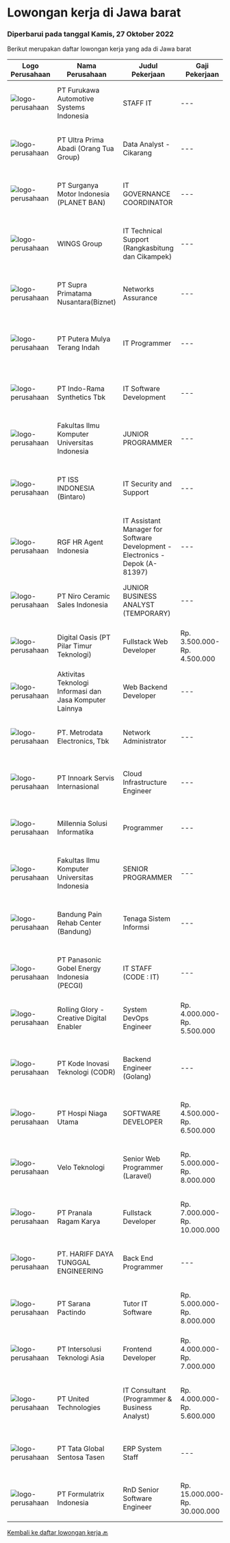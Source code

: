
  # Lowongan kerja di Jawa barat

  ### Diperbarui pada tanggal Kamis, 27 Oktober 2022

  Berikut merupakan daftar lowongan kerja yang ada di Jawa barat

  |Logo Perusahaan | Nama Perusahaan | Judul Pekerjaan | Gaji Pekerjaan | Lokasi | Deskripsi | Tanggal diunggah | Pranala |
  | -------------- | --------------- | --------------- | --------- | --------- | -------------- | ------- | ----------- |
  |![logo-perusahaan](https://image-service-cdn.seek.com.au/9e478985913e7e0f216841d10c7fe21af857e5e0/ee4dce1061f3f616224767ad58cb2fc751b8d2dc)|PT Furukawa Automotive Systems Indonesia|STAFF IT|---|Cikarang|Minimal education D3 preferably majoring Technical Information , with minimum IPK 3.00. Minimum 4 years experience as a IT in company manufacturing....|Rabu, 26 Oktober 2022|https://www.jobstreet.co.id/id/job/staff-it-4082777?token=0~5b554033-ea4b-4fe0-bc0a-b72eed1a0e12&sectionRank=1&jobId=jobstreet-id-job-4082777|
|![logo-perusahaan](https://image-service-cdn.seek.com.au/e6ec4c1e31baa97bc2066cfca511ea8b940ba720/ee4dce1061f3f616224767ad58cb2fc751b8d2dc)|PT Ultra Prima Abadi (Orang Tua Group)|Data Analyst - Cikarang|---|Cikarang|What You'll Be Doing : Interpret data, analyze results using statistical techniques and provide ongoing reports Work closely with management to...|Rabu, 26 Oktober 2022|https://www.jobstreet.co.id/id/job/data-analyst-cikarang-4081595?token=0~5b554033-ea4b-4fe0-bc0a-b72eed1a0e12&sectionRank=2&jobId=jobstreet-id-job-4081595|
|![logo-perusahaan](https://image-service-cdn.seek.com.au/6cec7085f5123c8ea5ece6e1e030a179e6d8cbc8/ee4dce1061f3f616224767ad58cb2fc751b8d2dc)|PT Surganya Motor Indonesia (PLANET BAN)|IT GOVERNANCE COORDINATOR|---|Depok|KUALIFIKASI S1 Komputer (diutamakan Manajemen/Teknologi Informatika). Memiliki sertifikasi COBIT/ TOGAF/ I.T.I.L. Memiliki sertifikasi ISO lebih...|Rabu, 26 Oktober 2022|https://www.jobstreet.co.id/id/job/it-governance-coordinator-4070456?token=0~5b554033-ea4b-4fe0-bc0a-b72eed1a0e12&sectionRank=3&jobId=jobstreet-id-job-4070456|
|![logo-perusahaan](https://image-service-cdn.seek.com.au/11013dc0c553d42d1b953fc6a3058eba55d3fe59/ee4dce1061f3f616224767ad58cb2fc751b8d2dc)|WINGS Group|IT Technical Support (Rangkasbitung dan Cikampek)|---|Rangkasbitung|PASTIKAN BAHWA ANDA BERSEDIA UNTUK DITEMPATKAN DI RANGKASBITUNG ATAU CIKAMPEK SEBELUM ANDA MELAMAR PEKERJAAN INI.Job Requirements : Minimal gelar...|Selasa, 25 Oktober 2022|https://www.jobstreet.co.id/id/job/it-technical-support-rangkasbitung-dan-cikampek-4079551?token=0~5b554033-ea4b-4fe0-bc0a-b72eed1a0e12&sectionRank=4&jobId=jobstreet-id-job-4079551|
|![logo-perusahaan](https://image-service-cdn.seek.com.au/1033d36f751f076cfdd637ed0acbcbf8508866ec/ee4dce1061f3f616224767ad58cb2fc751b8d2dc)|PT Supra Primatama Nusantara(Biznet)|Networks Assurance|---|Jawa Barat|Tanggung Jawab:  Melakukan Audit &amp; Commissioning jaringan Fiber Optic (FTTx GPON, and Metro Ethernet) Memastikan pembangunan jaringan fiber optik...|Selasa, 25 Oktober 2022|https://www.jobstreet.co.id/id/job/networks-assurance-4080224?token=0~5b554033-ea4b-4fe0-bc0a-b72eed1a0e12&sectionRank=5&jobId=jobstreet-id-job-4080224|
|![logo-perusahaan](https://image-service-cdn.seek.com.au/f58b134254410170b6684005db1ca8ec45db7476/ee4dce1061f3f616224767ad58cb2fc751b8d2dc)|PT Putera Mulya Terang Indah|IT Programmer|---|Bandung|Dicari: D3/S1 Teknik Informatika/Teknik Komputer/Ilmu Komputer. Menguasai Web based Programming Python, java, JavaScript, PHP(Codeigniter), C++, HTML....|Rabu, 26 Oktober 2022|https://www.jobstreet.co.id/id/job/it-programmer-4081664?token=0~5b554033-ea4b-4fe0-bc0a-b72eed1a0e12&sectionRank=6&jobId=jobstreet-id-job-4081664|
|![logo-perusahaan](https://image-service-cdn.seek.com.au/111c547d1a72c72834036def0e7e00b335577daf/ee4dce1061f3f616224767ad58cb2fc751b8d2dc)|PT Indo-Rama Synthetics Tbk|IT Software Development|---|Purwakarta|Job Requirements : Detail knowledge of Business Cycles (Finance, Procurement, Sales, Inventory, MIS) for Manufacturing  Skill for complete...|Rabu, 26 Oktober 2022|https://www.jobstreet.co.id/id/job/it-software-development-4062461?token=0~5b554033-ea4b-4fe0-bc0a-b72eed1a0e12&sectionRank=7&jobId=jobstreet-id-job-4062461|
|![logo-perusahaan](https://image-service-cdn.seek.com.au/22f75e960e616887e58f548466a1f4ec2d4f72de/ee4dce1061f3f616224767ad58cb2fc751b8d2dc)|Fakultas Ilmu Komputer Universitas Indonesia|JUNIOR PROGRAMMER|---|Jawa Barat|Fakultas Ilmu Komputer Universitas Indonesia membuka lowongan karyawan kontrak untuk posisi JUNIOR PROGRAMMER dengan rincian sebagai...|Rabu, 26 Oktober 2022|https://www.jobstreet.co.id/id/job/junior-programmer-4070398?token=0~5b554033-ea4b-4fe0-bc0a-b72eed1a0e12&sectionRank=8&jobId=jobstreet-id-job-4070398|
|![logo-perusahaan](https://image-service-cdn.seek.com.au/69b547796e2a7848fe3ef971363040924a411425/ee4dce1061f3f616224767ad58cb2fc751b8d2dc)|PT ISS INDONESIA (Bintaro)|IT Security and Support|---|Jawa Barat|Qualifications: Bachelor’s Degree in Computer Science/Engineering/Information Technology Minimum 4-5 years of experience in IT Operational/IT Security...|Rabu, 26 Oktober 2022|https://www.jobstreet.co.id/id/job/it-security-and-support-4081423?token=0~5b554033-ea4b-4fe0-bc0a-b72eed1a0e12&sectionRank=9&jobId=jobstreet-id-job-4081423|
|![logo-perusahaan](https://image-service-cdn.seek.com.au/d5868152525c083dcbedb1aa22a408e592bdf7d2/ee4dce1061f3f616224767ad58cb2fc751b8d2dc)|RGF HR Agent Indonesia|IT Assistant Manager for Software Development - Electronics - Depok (A-81397)|---|Depok|About The Company: The working venue is in Depok. Our client is a Japanese Electronics company. Currently, they are looking for IT Assistant Manager...|Rabu, 26 Oktober 2022|https://www.jobstreet.co.id/id/job/it-assistant-manager-for-software-development-electronics-depok-a-81397-4082268?token=0~5b554033-ea4b-4fe0-bc0a-b72eed1a0e12&sectionRank=10&jobId=jobstreet-id-job-4082268|
|![logo-perusahaan](https://image-service-cdn.seek.com.au/43727fe21f307f7299b07247a39286ff81d9c1df/ee4dce1061f3f616224767ad58cb2fc751b8d2dc)|PT Niro Ceramic Sales Indonesia|JUNIOR BUSINESS ANALYST (TEMPORARY)|---|Bogor|Job Responsibility :Responsible for all assignment related to Data dan Reporting in Marketing department  such as create and analyze sales or...|Rabu, 26 Oktober 2022|https://www.jobstreet.co.id/id/job/junior-business-analyst-temporary-4082099?token=0~5b554033-ea4b-4fe0-bc0a-b72eed1a0e12&sectionRank=11&jobId=jobstreet-id-job-4082099|
|![logo-perusahaan](https://image-service-cdn.seek.com.au/83fcbd95c4dd6a32d771d686a6edbf0ad0cbddeb/ee4dce1061f3f616224767ad58cb2fc751b8d2dc)|Digital Oasis (PT Pilar Timur Teknologi)|Fullstack Web Developer|Rp. 3.500.000-Rp. 4.500.000|Bandung|Skill Requirements: Good skill in Web Programming such as HTML, CSS, PHP and experience using PHP framework codeigniter &amp; laravel. Good Skill in...|Rabu, 26 Oktober 2022|https://www.jobstreet.co.id/id/job/fullstack-web-developer-4063495?token=0~5b554033-ea4b-4fe0-bc0a-b72eed1a0e12&sectionRank=12&jobId=jobstreet-id-job-4063495|
|![logo-perusahaan](https://image-service-cdn.seek.com.au/7e2a2369ac45c9b1ab7a573103923d9ad5d8a68e/ee4dce1061f3f616224767ad58cb2fc751b8d2dc)|Aktivitas Teknologi Informasi dan Jasa Komputer Lainnya|Web Backend Developer|---|Bandung|Berpartisipasi dalam seluruh life cycle aplikasi (fokus pada coding dan debugging) Membangun dan mengembangkan fungsional aplikasi web Mampu...|Rabu, 26 Oktober 2022|https://www.jobstreet.co.id/id/job/web-backend-developer-4069162?token=0~5b554033-ea4b-4fe0-bc0a-b72eed1a0e12&sectionRank=13&jobId=jobstreet-id-job-4069162|
|![logo-perusahaan](https://image-service-cdn.seek.com.au/0d75518309b56a3cff39daa569b0ba02cc7a22f2/ee4dce1061f3f616224767ad58cb2fc751b8d2dc)|PT. Metrodata Electronics, Tbk|Network Administrator|---|Karawang|Job Description:a. Manage Fire Wall (CISCO ASA) b. Manage Proxy Server (CISCO WSA)c. Manage Wired and Wireless Network...|Senin, 24 Oktober 2022|https://www.jobstreet.co.id/id/job/network-administrator-4078909?token=0~5b554033-ea4b-4fe0-bc0a-b72eed1a0e12&sectionRank=14&jobId=jobstreet-id-job-4078909|
|![logo-perusahaan](https://image-service-cdn.seek.com.au/03d5b2909306d41d8d881d2ac7cfb4a0d8a47045/ee4dce1061f3f616224767ad58cb2fc751b8d2dc)|PT Innoark Servis Internasional|Cloud Infrastructure Engineer|---|Bandung|As a Cloud Infrastructure Architect/Engineer, you will be tasked to lead, architect and develop cloud and infrastructure solutions that has...|Rabu, 26 Oktober 2022|https://www.jobstreet.co.id/id/job/cloud-infrastructure-engineer-4069637?token=0~5b554033-ea4b-4fe0-bc0a-b72eed1a0e12&sectionRank=15&jobId=jobstreet-id-job-4069637|
|![logo-perusahaan](https://image-service-cdn.seek.com.au/1cd675f705d3d360122d24087988e068201761af/ee4dce1061f3f616224767ad58cb2fc751b8d2dc)|Millennia Solusi Informatika|Programmer|---|Bandung|Writing clean, high-quality, high-performance, maintainable code Develop and support software including applications, database integration,...|Rabu, 26 Oktober 2022|https://www.jobstreet.co.id/id/job/programmer-4069119?token=0~5b554033-ea4b-4fe0-bc0a-b72eed1a0e12&sectionRank=16&jobId=jobstreet-id-job-4069119|
|![logo-perusahaan](https://image-service-cdn.seek.com.au/22f75e960e616887e58f548466a1f4ec2d4f72de/ee4dce1061f3f616224767ad58cb2fc751b8d2dc)|Fakultas Ilmu Komputer Universitas Indonesia|SENIOR PROGRAMMER|---|Jawa Barat|Fakultas Ilmu Komputer Universitas Indonesia membuka lowongan karyawan kontrak untuk posisi SENIOR PROGRAMMER dengan rincian sebagai...|Rabu, 26 Oktober 2022|https://www.jobstreet.co.id/id/job/senior-programmer-4070440?token=0~5b554033-ea4b-4fe0-bc0a-b72eed1a0e12&sectionRank=17&jobId=jobstreet-id-job-4070440|
|![logo-perusahaan](https://image-service-cdn.seek.com.au/f1701aa94d071b4be7ca4225b46d549643d296cb/ee4dce1061f3f616224767ad58cb2fc751b8d2dc)|Bandung Pain Rehab Center (Bandung)|Tenaga Sistem Informsi|---|Bandung|Tenaga Sistem InformasiPersyaratan wajib:Pendidikan D3, D4 atau S1 terkait sistem/ teknologi informasi/ teknik terkait komputer dan jaringan...|Selasa, 25 Oktober 2022|https://www.jobstreet.co.id/id/job/tenaga-sistem-informsi-4080851?token=0~5b554033-ea4b-4fe0-bc0a-b72eed1a0e12&sectionRank=18&jobId=jobstreet-id-job-4080851|
|![logo-perusahaan](https://image-service-cdn.seek.com.au/8457dacefd5169b369965322e899d4abfa07e9f2/ee4dce1061f3f616224767ad58cb2fc751b8d2dc)|PT Panasonic Gobel Energy Indonesia (PECGI)|IT STAFF (CODE : IT)|---|Bekasi|Responsibility: Participate in all application lifecycle Analyze trouble &amp; troubleshoot application Collaborating with IT member &amp; cross...|Selasa, 25 Oktober 2022|https://www.jobstreet.co.id/id/job/it-staff-code-%3A-it-4079601?token=0~5b554033-ea4b-4fe0-bc0a-b72eed1a0e12&sectionRank=19&jobId=jobstreet-id-job-4079601|
|![logo-perusahaan](https://image-service-cdn.seek.com.au/102dca1c75fb558e6532d8df396235b956dd0e8e/ee4dce1061f3f616224767ad58cb2fc751b8d2dc)|Rolling Glory - Creative Digital Enabler|System DevOps Engineer|Rp. 4.000.000-Rp. 5.500.000|Bandung|Responsibilities : design cost-optimized, secured and highly available infrastructure in the cloud design and implement monitoring for all...|Rabu, 26 Oktober 2022|https://www.jobstreet.co.id/id/job/system-devops-engineer-4063524?token=0~5b554033-ea4b-4fe0-bc0a-b72eed1a0e12&sectionRank=20&jobId=jobstreet-id-job-4063524|
|![logo-perusahaan](https://image-service-cdn.seek.com.au/6d97a4ffe0f325e8e84b260a2064eead4009eff7/ee4dce1061f3f616224767ad58cb2fc751b8d2dc)|PT Kode Inovasi Teknologi (CODR)|Backend Engineer (Golang)|---|Jakarta Raya|Requirements: Candidate must possess at least Bachelor's Degree in Engineering (Computer/Telecommunication), Computer Science/Information Technology...|Rabu, 26 Oktober 2022|https://www.jobstreet.co.id/id/job/backend-engineer-golang-4082060?token=0~5b554033-ea4b-4fe0-bc0a-b72eed1a0e12&sectionRank=21&jobId=jobstreet-id-job-4082060|
|![logo-perusahaan](https://image-service-cdn.seek.com.au/282de8ea4d2d3362273ef15507bfb2bae36a7e25/ee4dce1061f3f616224767ad58cb2fc751b8d2dc)|PT Hospi Niaga Utama|SOFTWARE DEVELOPER|Rp. 4.500.000-Rp. 6.500.000|Bandung|Kualifikasi: Maksimal 30 th Pendidikan Minimal S1 Jurusan Teknik Informatika, Informasi Teknologi atau Sistem Informasi Berpengalam minimal 1 tahun...|Rabu, 26 Oktober 2022|https://www.jobstreet.co.id/id/job/software-developer-4082613?token=0~5b554033-ea4b-4fe0-bc0a-b72eed1a0e12&sectionRank=22&jobId=jobstreet-id-job-4082613|
|![logo-perusahaan](https://image-service-cdn.seek.com.au/e871d3eb3609ab42799d8d5728484309a53f22f7/ee4dce1061f3f616224767ad58cb2fc751b8d2dc)|Velo Teknologi|Senior Web Programmer (Laravel)|Rp. 5.000.000-Rp. 8.000.000|Bandung|Job Requirements/Syarat Pekerjaan :- Dapat bekerja dengan independen- Mampu membuat rancangan sistem berdasarkan requirement user- Pengalaman min 4...|Rabu, 26 Oktober 2022|https://www.jobstreet.co.id/id/job/senior-web-programmer-laravel-4081678?token=0~5b554033-ea4b-4fe0-bc0a-b72eed1a0e12&sectionRank=23&jobId=jobstreet-id-job-4081678|
|![logo-perusahaan](https://image-service-cdn.seek.com.au/96868915a712bdce9a839af10d064420ae49947f/ee4dce1061f3f616224767ad58cb2fc751b8d2dc)|PT Pranala Ragam Karya|Fullstack Developer|Rp. 7.000.000-Rp. 10.000.000|Jawa Barat|Requirements:* Minimum 2 years in using Node.JS* Good in English* Creative Person, problem solving, good attitude, eager to learn* Able to working as...|Rabu, 26 Oktober 2022|https://www.jobstreet.co.id/id/job/fullstack-developer-4070767?token=0~5b554033-ea4b-4fe0-bc0a-b72eed1a0e12&sectionRank=24&jobId=jobstreet-id-job-4070767|
|![logo-perusahaan](https://image-service-cdn.seek.com.au/34838c712e76bdf8bd9b93b9276471495c5d3796/ee4dce1061f3f616224767ad58cb2fc751b8d2dc)|PT. HARIFF DAYA TUNGGAL ENGINEERING|Back End Programmer|---|Bandung|Responsibilities:•         Bertanggung jawab dalam bidang pengembangan Aplikasi BackEnd.•         Membuat User information solutions dengan...|Selasa, 25 Oktober 2022|https://www.jobstreet.co.id/id/job/back-end-programmer-4080855?token=0~5b554033-ea4b-4fe0-bc0a-b72eed1a0e12&sectionRank=25&jobId=jobstreet-id-job-4080855|
|![logo-perusahaan](https://image-service-cdn.seek.com.au/98982338245954acade7338ecccff8adaf4bc449/ee4dce1061f3f616224767ad58cb2fc751b8d2dc)|PT Sarana Pactindo|Tutor IT Software|Rp. 5.000.000-Rp. 8.000.000|Bandung|Kami mencari kandidat sebagai Pelatih untuk Bahasa Program Java dan Mobile.Keuntungan: Bonus Tahunan* THR Asuransi Kesehatan Inventaris Laptop...|Senin, 24 Oktober 2022|https://www.jobstreet.co.id/id/job/tutor-it-software-4079293?token=0~5b554033-ea4b-4fe0-bc0a-b72eed1a0e12&sectionRank=26&jobId=jobstreet-id-job-4079293|
|![logo-perusahaan](https://image-service-cdn.seek.com.au/f715d3e393651de2fe5a9214d72612dd30f629b2/ee4dce1061f3f616224767ad58cb2fc751b8d2dc)|PT Intersolusi Teknologi Asia|Frontend Developer|Rp. 4.000.000-Rp. 7.000.000|Jakarta Raya|Responsibilities :Your duties will include (but will not be limited to): Performing or directing website updates. Developing, maintaining and...|Rabu, 26 Oktober 2022|https://www.jobstreet.co.id/id/job/frontend-developer-4081468?token=0~5b554033-ea4b-4fe0-bc0a-b72eed1a0e12&sectionRank=27&jobId=jobstreet-id-job-4081468|
|![logo-perusahaan](https://image-service-cdn.seek.com.au/0cbcfb260543924a2b7ef0703001bb8f09cd9598/ee4dce1061f3f616224767ad58cb2fc751b8d2dc)|PT United Technologies|IT Consultant (Programmer & Business Analyst)|Rp. 4.000.000-Rp. 5.600.000|Cirebon|Tanggung Jawab Pekerjaan : Mengatur proses pengembangan software mulai dari konsep hingga pengiriman Menjaga dan meningkatkan pengerjaan software...|Senin, 24 Oktober 2022|https://www.jobstreet.co.id/id/job/it-consultant-programmer-business-analyst-4079500?token=0~5b554033-ea4b-4fe0-bc0a-b72eed1a0e12&sectionRank=28&jobId=jobstreet-id-job-4079500|
|![logo-perusahaan](https://image-service-cdn.seek.com.au/7c2f5e441cfdc00a92d72206fa726d44fd2c2ba0/ee4dce1061f3f616224767ad58cb2fc751b8d2dc)|PT Tata Global Sentosa Tasen|ERP System Staff|---|Jawa Barat|Spesifikasi : Mengerti komputer, diutamakan komputer akuntasi dan ERP System Minimal lulusan D3 Dapat bekerja sama dengan tim dan individu Gesit,...|Senin, 24 Oktober 2022|https://www.jobstreet.co.id/id/job/erp-system-staff-4078080?token=0~5b554033-ea4b-4fe0-bc0a-b72eed1a0e12&sectionRank=29&jobId=jobstreet-id-job-4078080|
|![logo-perusahaan](https://image-service-cdn.seek.com.au/e68aac730da390a16ce750d09b06eaca69364b55/ee4dce1061f3f616224767ad58cb2fc751b8d2dc)|PT Formulatrix Indonesia|RnD Senior Software Engineer|Rp. 15.000.000-Rp. 30.000.000|Bandung|Headquartered in Bedford, Massachusetts, Formulatrix is a fast-growing robotic automation equipment manufacturer and software solutions provider to...|Rabu, 26 Oktober 2022|https://www.jobstreet.co.id/id/job/rnd-senior-software-engineer-4069578?token=0~5b554033-ea4b-4fe0-bc0a-b72eed1a0e12&sectionRank=30&jobId=jobstreet-id-job-4069578|


  [Kembali ke daftar lowongan kerja 🔙](../README.md#daftar-lowongan-kerja)
  